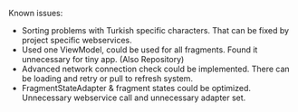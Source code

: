 Known issues:
- Sorting problems with Turkish specific characters. That can be fixed by project specific webservices.
- Used one ViewModel, could be used for all fragments. Found it unnecessary for tiny app. (Also Repository)
- Advanced network connection check could be implemented. There can be loading and retry or pull to refresh system.
- FragmentStateAdapter & fragment states could be optimized. Unnecessary webservice call and unnecessary adapter set.
